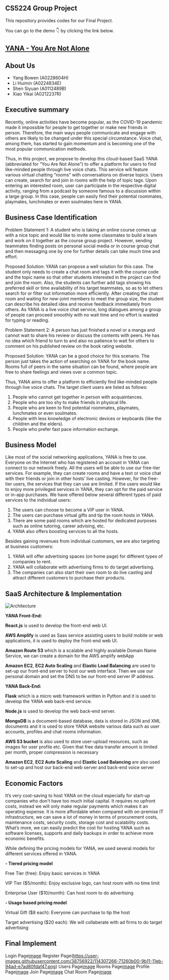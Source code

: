 ## CS5224 Group Project

This repository provides codes for our Final Project.

You can go to the demo 👇 by clicking the link below. 

## [YANA - You Are Not Alone](https://yana.sora.so/) 

## About Us

- Yang Bowen (A0228604H)
- Li Huimin (A0224834E)
- Shen Siyuan (A0112489B)
- Xiao Yikai (A0212237R)

## Executive summary

Recently, online activities have become popular, as the COVID-19 pandemic made it impossible for people to get together or make new friends in person. Therefore, the main ways people communicate and engage with others are likely to be changed under this special circumstance. Voice chat, among them, has started to gain momentum and is becoming one of the most popular communication methods. 

Thus, in this project, we propose to develop this cloud-based SaaS YANA (abbreviated for “You Are Not Alone”) to offer a platform for users to find like-minded people through live voice chats. This service will feature various virtual chatting “rooms” with conversations on diverse topics. Users can create, search for and join in rooms with the help of topic tags. Upon entering an interested room, user can participate in the respective digital activity, ranging from a podcast by someone famous to a discussion within a large group. In this case, people can easily find their potential roommates, playmates, lunchmates or even soulmates here in YANA.

## Business Case Identification

Problem Statement 1: A student who is taking an online course comes up with a nice topic and would like to invite some classmates to build a team and work on it together as the course group project. However, sending teammates finding posts on personal social media or in course group chat and then messaging one by one for further details can take much time and effort. 

Proposed Solution: YANA can propose a well solution for this case. The student only needs to create a chat room and tags it with the course code and the topic name so that other students interested in the project can find and join the room. Also, the students can further add tags showing his preferred skill or time availability of his target teammates, so as to let others search for or filter out information more efficiently. After creating the chat room and waiting for new-joint members to meet the group size, the student can describe his detailed idea and receive feedback immediately from others. As YANA is a live voice chat service, long dialogues among a group of people can proceed smoothly with no wait time and no effort is wasted for typing or reading.

Problem Statement 2: A person has just finished a novel or a manga and cannot wait to share his review or discuss the contents with peers. He has no idea which friend to turn to and also no patience to wait for others to comment on his published review on the book rating website. 

Proposed Solution: YANA can be a good choice for this scenario. The person just takes the action of searching on YANA for the book name. Rooms full of peers in the same situation can be found, where people are free to share feelings and views over a common topic. 

Thus, YANA aims to offer a platform to efficiently find like-minded people through live voice chats. The target client users are listed as follows:

1. People who cannot get together in person with acquaintances.
2. People who are too shy to make friends in physical life.
3. People who are keen to find potential roommates, playmates, lunchmates or even soulmates.
4. People with less knowledge of electronic devices or keyboards (like the children and the elders).
5. People who prefer fast pace information exchange.

## Business Model

Like most of the social networking applications, YANA is free to use. Everyone on the Internet who has registered an account in YANA can connect to our network freely. All the users will be able to use our free-tier services. For example, they can create rooms and have a text or voice chat with their friends or join in other hosts’ live casting. However, for the free-tier users, the services that they can use are limited. If the users would like to enjoy more privileged services in YANA, they can opt for the paid service or in-app purchases. We have offered below several different types of paid services to the individual users:

1. The users can choose to become a VIP user in YANA.
2. The users can purchase virtual gifts and tip the room hosts in YANA. 
3. There are some paid rooms which are hosted for dedicated purposes such as online tutoring, career advising, etc.
4. YANA also offers boosting services to all the hosts.

Besides gaining revenues from individual customers, we are also targeting at business customers:

1. YANA will offer advertising spaces (on home page) for different types of companies to rent.
2. YANA will collaborate with advertising firms to do target advertising.
3. The companies can also start their own room to do live casting and attract different customers to purchase their products.

## SaaS Architecture & Implementation

![Architecture](https://user-images.githubusercontent.com/62169579/114296237-c693f500-9adc-11eb-97a1-0ad02640dfb6.jpg)

**YANA Front-End:**

**React.js** is used to develop the front-end web UI. 

**AWS Amplify** is used as Saas service assisting users to build mobile or web applications, it is used to deploy the front-end web UI. 

**Amazon Route 53** which is a scalable and highly available Domain Name Service, we can create a domain for the AWS amplify webApp

**Amazon EC2**, **EC2 Auto Scaling** and **Elastic Load Balancing** are used to set-up our front-end server to host our web interface. Then we use our personal domain and set the DNS to be our front-end server IP address.

**YANA Back-End:**

**Flask** which is a micro web framework written in Python and it is used to develop the YANA web back-end service. 

**Node.js** is used to develop the web back-end server. 

**MongoDB** is a document-based database, data is stored in JSON and XML documents and it is used to store YANA website various data such as user accounts, profiles and chat rooms information. 

**AWS S3 bucket** is also used to store user-upload resources, such as images for user profile etc. Given that free data transfer amount is limited per month, proper compression is necessary

**Amazon EC2**, **EC2 Auto Scaling** and **Elastic Load Balancing** are also used to set-up and host our back-end web server and back-end voice server

## Economic Factors

It’s very cost-saving to host YANA on the cloud especially for start-up companies who don't have too much initial capital. It requires no upfront costs, instead we will only make regular payments which makes it an operating expense. It is more affordable when compared with on-premise IT infrastructure, we can save a lot of money in terms of procurement costs, maintenance costs, security costs, storage cost and scalability costs. What’s more, we can easily predict the cost for hosting YANA such as software licenses, supports and daily backups in order to achieve more economic benefits.

While defining the pricing models for YANA, we used several models for different services offered in YANA. 

**- Tiered pricing model**

Free Tier (free): Enjoy basic services in YANA

VIP Tier ($5/month): Enjoy exclusive logo, can host room with no time limit

Enterprise User ($10/month): Can host room to do advertising

**- Usage based pricing model**

Virtual Gift ($8 each): Everyone can purchase to tip the host

Target advertising ($20 each): We will collaberate with ad firms to do target advertising

## Final Implement
Login Page[image](https://user-images.githubusercontent.com/38756922/114307261-6c615700-9b11-11eb-9c36-91b053a67789.png)
Register Page(https://user-images.githubusercontent.com/38756922/114307266-71260b00-9b11-11eb-94ad-e7ad80fdaf47.png)
Users Page[image](https://user-images.githubusercontent.com/38756922/114307275-797e4600-9b11-11eb-947e-3ed6dac9357b.png)
Rooms Page[image](https://user-images.githubusercontent.com/38756922/114307280-7daa6380-9b11-11eb-931e-ba999b904780.png)
Profile Page[image](https://user-images.githubusercontent.com/38756922/114307284-813dea80-9b11-11eb-8782-2f5864bcf5bc.png)
Join Page[image](https://user-images.githubusercontent.com/38756922/114307286-856a0800-9b11-11eb-93c6-f4d99c85af65.png)
Chat Room Page[image](https://user-images.githubusercontent.com/38756922/114307291-8864f880-9b11-11eb-9147-982636b8ca19.png)
